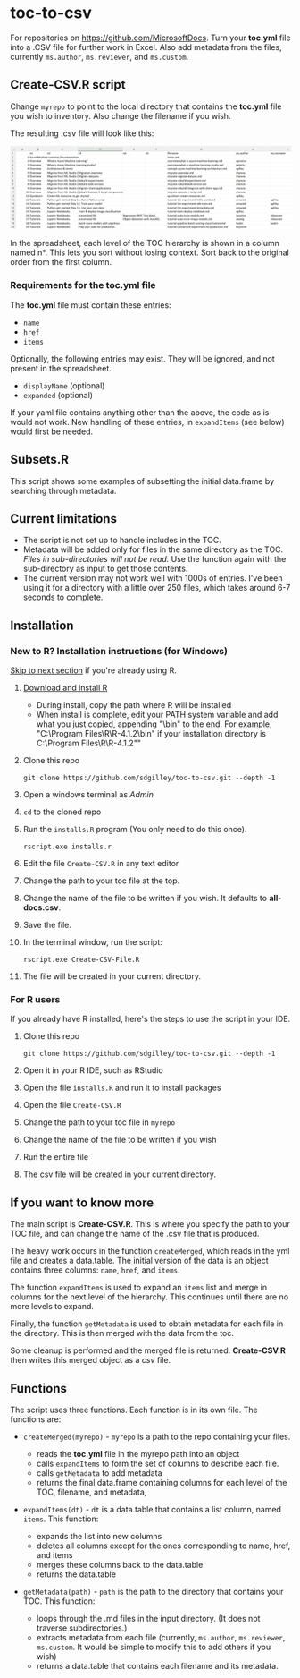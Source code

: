 # toc-to-csv 

For repositories on https://github.com/MicrosoftDocs.  Turn your **toc.yml** file into a .CSV file for further work in Excel. Also add metadata from the files, currently `ms.author`, `ms.reviewer`, and `ms.custom`.

## Create-CSV.R script

Change  `myrepo` to point to the local directory that contains the **toc.yml** file you wish to inventory.  Also change the filename if you wish.

The resulting .csv file will look like this: 

![Excel spreadsheet for example toc](media/excel.png "Excel display of CSV")

In the spreadsheet, each level of the TOC hierarchy is shown in a column named n*.  This lets you sort without losing context. Sort back to the original order from the first column.

### Requirements for the toc.yml file

The **toc.yml** file must contain these entries:
* `name` 
* `href`
* `items`

Optionally, the following entries may exist.  They will be ignored, and not present in the spreadsheet.
* `displayName` (optional)
* `expanded` (optional)

If your yaml file contains anything other than the above, the code as is would not work.  New handling of these entries, in `expandItems` (see below) would first be needed. 

## Subsets.R

This script shows some examples of subsetting the initial data.frame by searching through metadata.

## Current limitations

* The script is not set up to handle includes in the TOC.
* Metadata will be added only for files in the same directory as the TOC.  *Files in sub-directories will not be read.* Use the function again with the sub-directory as input to get those contents.
* The current version may not work well with 1000s of entries.  I've been using it for a directory with a little over 250 files, which takes around 6-7 seconds to complete.

## Installation

### New to R? Installation instructions (for Windows)

[Skip to next section](#for-r-users) if you're already using R.

1. [Download and install R](https://cran.r-project.org/)
   * During install, copy the path where R will be installed
   * When install is complete, edit your PATH system variable and add what you just copied, appending "\bin" to the end.  For example, "C:\Program Files\R\R-4.1.2\bin" if your installation directory is C:\Program Files\R\R-4.1.2""
  
1. Clone this repo 
  
   ```
   git clone https://github.com/sdgilley/toc-to-csv.git --depth -1
   ```
1. Open a windows terminal as *Admin*
1. `cd` to the cloned repo
1. Run the `installs.R` program (You only need to do this once). 
  
    ```
    rscript.exe installs.r
    ```
    
1. Edit the file `Create-CSV.R` in any text editor
1. Change the path to your toc file at the top.
1. Change the name of the file to be written if you wish.  It defaults to **all-docs.csv**.
1. Save the file.
1. In the terminal window, run the script:
  
    ```
    rscript.exe Create-CSV-File.R
    ```
    
 1. The file will be created in your current directory.

### For R users 

If you already have R installed, here's the steps to use the script in your IDE.

1. Clone this repo 
  
   ```
   git clone https://github.com/sdgilley/toc-to-csv.git --depth -1
   ```
1. Open it in your R IDE, such as RStudio
1. Open the file `installs.R` and run it to install packages
1. Open the file `Create-CSV.R`

1. Change the path to your toc file in `myrepo`
1. Change the name of the file to be written if you wish
1. Run the entire file
1. The csv file will be created in your current directory.



## If you want to know more

The main script is **Create-CSV.R**.  This is where you specify the path to your TOC file, and can change the name of the .csv file that is produced.

The heavy work occurs in the function `createMerged`, which reads in the yml file and creates a data.table.  The initial version of the data is an object contains three columns: `name`, `href`, and `items`.  

The function `expandItems` is used to expand an `items` list and merge in columns for the next level of the hierarchy.  This continues until there are no more levels to expand.

Finally, the function `getMetadata` is used to obtain metadata for each file in the directory.  This is then merged with the data from the toc.

Some cleanup is performed and the merged file is returned.  **Create-CSV.R** then writes this merged object as a *csv* file.

## Functions

The script uses three functions. Each function is in its own file.  The functions are:

* `createMerged(myrepo)` - `myrepo` is a path to the repo containing your files. 
  * reads the **toc.yml** file in the myrepo path into an object
  * calls `expandItems` to form the set of columns to describe each file.
  * calls `getMetadata` to add metadata
  * returns the final data.frame containing columns for each level of the TOC, filename, and metadata,
 
* `expandItems(dt)` - `dt` is a data.table that contains a list column, named `items`. This function:
  * expands the list into new columns
  * deletes all columns except for the ones corresponding to name, href, and items
  * merges these columns back to the data.table
  * returns the data.table

* `getMetadata(path)` - `path` is the path to the directory that contains your TOC.  This function:
  * loops through the .md files in the input directory. (It does not traverse subdirectories.)
  * extracts metadata from each file (currently, `ms.author`, `ms.reviewer`, `ms.custom`.  It would be simple to modify this to add others if you wish)
  * returns a data.table that contains each filename and its metadata.  


